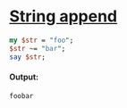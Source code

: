 [1]: https://rosettacode.org/wiki/String_append

# [String append][1]



```perl
my $str = "foo";
$str ~= "bar";
say $str;
```

#### Output:
```
foobar
```
